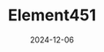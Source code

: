 ---  
layout: startup_page  
title: "Element451"  
id: "element451.com"  
permalink: "/element451element451.com12062024/"  
website: "https://element451.com/"  
funding_round: "Strategic Investment"  
funding_amount: "$175M"  
investors: "PSG"  
about: "Element451 is an AI-first CRM and student engagement platform designed to simplify and personalize every interaction across the student journey. It leverages AI to create tailored communications that drive engagement without adding complexity for staff, helping institutions build meaningful connections with students at every stage. The platform aims to improve recruitment and retention in higher education."  
markets: "Higher Education, AI, Education Technology, Analytics, Marketing, Software"  
hq: "Raleigh, North Carolina, United States"  
founded_year: "2017"  
linkedin: "https://www.linkedin.com/company/element451"  
twitter: "https://twitter.com/Element451crm"  
instagram: ""  
facebook: "https://www.facebook.com/Element451"  
crunchbase: "https://www.crunchbase.com/organization/element451"  
pitchbook: "https://pitchbook.com/profiles/company/251504-65"  

date_display: "06-Dec-2024"  
date: "2024-12-06"

# SEO Optimization  
meta_title: "Element451 - Strategic Investment Funding ($175M)"  
meta_description: "Element451, Element451 is an AI-first CRM and student engagement platform designed to simplify and personalize every interaction across the student journey. It le..."  
meta_keywords: "Element451, Higher Education, AI, Education Technology, Analytics, Marketing, Software, Strategic Investment funding"  
canonical_url: "https://startup.projectstartups.com/element451element451.com12062024/"  
---